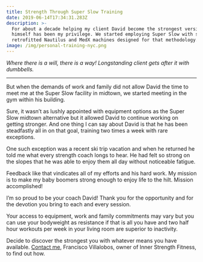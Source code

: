 ```yaml
---
title: Strength Through Super Slow Training
date: 2019-06-14T17:34:31.283Z
description: >-
  For about a decade helping my client David become the strongest version of
  himself has been my privilege. We started employing Super Slow with specially
  retrofitted Nautilus and MedX machines designed for that methodology.  
image: /img/personal-training-nyc.png
---
```

_Where there is a will, there is a way! Longstanding client gets after it with dumbbells._<hr>

But when the demands of work and family did not allow David the time to meet me at the Super Slow facility in midtown, we started meeting in the gym within his building.  

Sure, it wasn’t as lushly appointed with equipment options as the Super Slow midtown alternative but it allowed David to continue working on getting stronger. And one thing I can say about David is that he has been steadfastly all in on that goal, training two times a week with rare exceptions. 

One such exception was a recent ski trip vacation and when he returned he told me what every strength coach longs to hear. He had felt so strong on the slopes that he was able to enjoy them all day without noticeable fatigue. 

Feedback like that vindicates all of my efforts and his hard work.  My mission is to make my baby boomers strong enough to enjoy life to the hilt.  Mission accomplished!

I’m so proud to be your coach David! Thank you for the opportunity and for the devotion you bring to each and every session.

Your access to equipment, work and family commitments may vary but you can use your bodyweight as resistance if that is all you have and two half hour workouts per week in your living room are superior to inactivity.  

Decide to discover the strongest you with whatever means you have available.  [Contact me](https://isfny.com/contact/), Francisco Villalobos, owner of Inner Strength Fitness, to find out how.
